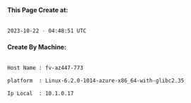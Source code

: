 
   
#### This Page Create at:

```bash

2023-10-22 - 04:48:51 UTC

```

#### Create By Machine:

```bash

Host Name : fv-az447-773

platform  : Linux-6.2.0-1014-azure-x86_64-with-glibc2.35

Ip Local  : 10.1.0.17

```

